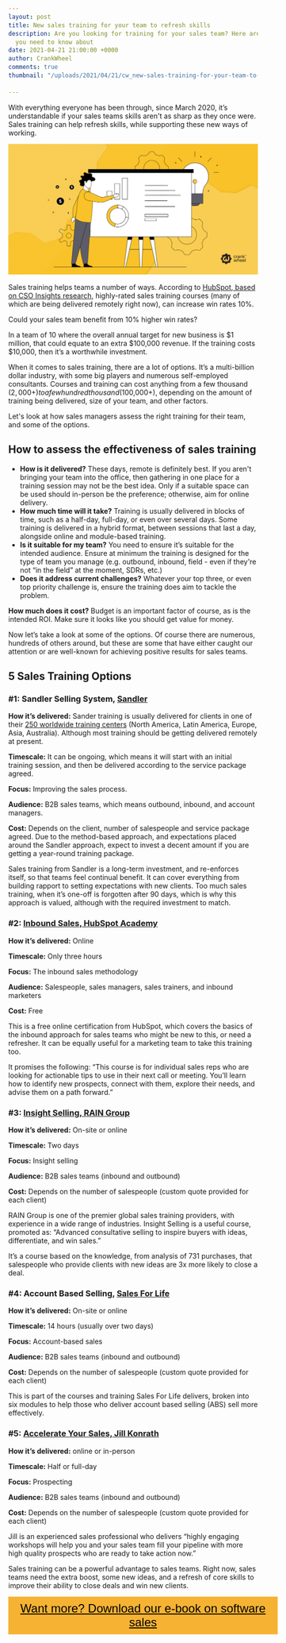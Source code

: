 ```yaml
---
layout: post
title: New sales training for your team to refresh skills
description: Are you looking for training for your sales team? Here are some options
  you need to know about
date: 2021-04-21 21:00:00 +0000
author: CrankWheel
comments: true
thumbnail: "/uploads/2021/04/21/cw_new-sales-training-for-your-team-to-refresh-skills.png"

---
```

With everything everyone has been through, since March 2020, it’s understandable if your sales teams skills aren't as sharp as they once were. Sales training can help refresh skills, while supporting these new ways of working.

![](/uploads/2021/04/21/cw_new-sales-training-for-your-team-to-refresh-skills.png)

Sales training helps teams a number of ways. According to [HubSpot, based on CSO Insights research](https://blog.hubspot.com/sales/best-sales-training-programs), highly-rated sales training courses (many of which are being delivered remotely right now), can increase win rates 10%.

Could your sales team benefit from 10% higher win rates?

In a team of 10 where the overall annual target for new business is $1 million, that could equate to an extra $100,000 revenue. If the training costs $10,000, then it’s a worthwhile investment.

When it comes to sales training, there are a lot of options. It’s a multi-billion dollar industry, with some big players and numerous self-employed consultants. Courses and training can cost anything from a few thousand ($2,000+) to a few hundred thousand ($100,000+), depending on the amount of training being delivered, size of your team, and other factors.

Let's look at how sales managers assess the right training for their team, and some of the options.

## How to assess the effectiveness of sales training

* **How is it delivered?** These days, remote is definitely best. If you aren't bringing your team into the office, then gathering in one place for a training session may not be the best idea. Only if a suitable space can be used should in-person be the preference; otherwise, aim for online delivery.
* **How much time will it take?** Training is usually delivered in blocks of time, such as a half-day, full-day, or even over several days. Some training is delivered in a hybrid format, between sessions that last a day, alongside online and module-based training.
* **Is it suitable for my team?** You need to ensure it’s suitable for the intended audience. Ensure at minimum the training is designed for the type of team you manage (e.g. outbound, inbound, field - even if they're not “in the field” at the moment, SDRs, etc.)
* **Does it address current challenges?** Whatever your top three, or even top priority challenge is, ensure the training does aim to tackle the problem.

**How much does it cost?** Budget is an important factor of course, as is the intended ROI. Make sure it looks like you should get value for money.

Now let’s take a look at some of the options. Of course there are numerous, hundreds of others around, but these are some that have either caught our attention or are well-known for achieving positive results for sales teams.

## 5 Sales Training Options

### #1: Sandler Selling System, [Sandler](https://www.sandler.com/)

**How it’s delivered:** Sander training is usually delivered for clients in one of their [250 worldwide training centers](https://www.sandler.com/training-centers/) (North America, Latin America, Europe, Asia, Australia). Although most training should be getting delivered remotely at present.

**Timescale:** It can be ongoing, which means it will start with an initial training session, and then be delivered according to the service package agreed.

**Focus:** Improving the sales process.

**Audience:** B2B sales teams, which means outbound, inbound, and account managers.

**Cost:** Depends on the client, number of salespeople and service package agreed. Due to the method-based approach, and expectations placed around the Sandler approach, expect to invest a decent amount if you are getting a year-round training package.

Sales training from Sandler is a long-term investment, and re-enforces itself, so that teams feel continual benefit. It can cover everything from building rapport to setting expectations with new clients. Too much sales training, when it’s one-off is forgotten after 90 days, which is why this approach is valued, although with the required investment to match.

### #2: [Inbound Sales, HubSpot Academy](https://certification.hubspot.com/inbound-sales-certification?_ga=2.235103617.1605459680.1617876140-231956365.1557404656)

**How it’s delivered:** Online

**Timescale:** Only three hours

**Focus:** The inbound sales methodology

**Audience:** Salespeople, sales managers, sales trainers, and inbound marketers

**Cost:** Free

This is a free online certification from HubSpot, which covers the basics of the inbound approach for sales teams who might be new to this, or need a refresher. It can be equally useful for a marketing team to take this training too.

It promises the following: “This course is for individual sales reps who are looking for actionable tips to use in their next call or meeting. You’ll learn how to identify new prospects, connect with them, explore their needs, and advise them on a path forward.”

### #3: [Insight Selling, RAIN Group](https://www.rainsalestraining.com/sales-training-programs/insight-selling)

**How it’s delivered:** On-site or online

**Timescale:** Two days

**Focus:** Insight selling

**Audience:** B2B sales teams (inbound and outbound)

**Cost:** Depends on the number of salespeople (custom quote provided for each client)

RAIN Group is one of the premier global sales training providers, with experience in a wide range of industries. Insight Selling is a useful course, promoted as: “Advanced consultative selling to inspire buyers with ideas, differentiate, and win sales.”

It’s a course based on the knowledge, from analysis of 731 purchases, that salespeople who provide clients with new ideas are 3x more likely to close a deal.

### #4: Account Based Selling, [Sales For Life](https://www.salesforlife.com/)

**How it’s delivered:** On-site or online

**Timescale:** 14 hours (usually over two days)

**Focus:** Account-based sales

**Audience:** B2B sales teams (inbound and outbound)

**Cost:** Depends on the number of salespeople (custom quote provided for each client)

This is part of the courses and training Sales For Life delivers, broken into six modules to help those who deliver account based selling (ABS) sell more effectively.

### #5: [Accelerate Your Sales, Jill Konrath](https://www.jillkonrath.com/sales-workshops)

**How it’s delivered:** online or in-person

**Timescale:** Half or full-day

**Focus:** Prospecting

**Audience:** B2B sales teams (inbound and outbound)

**Cost:** Depends on the number of salespeople (custom quote provided for each client)

Jill is an experienced sales professional who delivers “highly engaging workshops will help you and your sales team fill your pipeline with more high quality prospects who are ready to take action now.”

Sales training can be a powerful advantage to sales teams. Right now, sales teams need the extra boost, some new ideas, and a refresh of core skills to improve their ability to close deals and win new clients.

<style> .btn-signup { padding-top: 11px !important; border-radius: 0px !important; background-color: #f6b333; text-align: center; padding: 10px 20px !important; border: 0px !important; width: 100%; margin-bottom: 20px; } .btn-signup a { color: black !important; font-family: 'Titillium Web', sans-serif; font-size: 24px !important; font-weight: normal !important; } </style>

<div class="btn-signup"><a style="cursor: pointer;" href="/sign-up-to-download">Want more? Download our e-book on software sales</a></div>